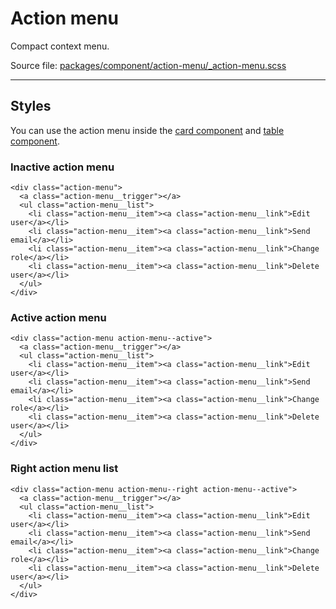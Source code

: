 # Action menu
Compact context menu.

Source file: [packages/component/action-menu/_action-menu.scss](https://github.com/kpn/kpn-style/blob/master/packages/component/action-menu/_action-menu.scss)

---

## Styles
You can use the action menu inside the [card component](/component/card) and [table component](/component/table).

### Inactive action menu
```html*example
<div class="action-menu">
  <a class="action-menu__trigger"></a>
  <ul class="action-menu__list">
    <li class="action-menu__item"><a class="action-menu__link">Edit user</a></li>
    <li class="action-menu__item"><a class="action-menu__link">Send email</a></li>
    <li class="action-menu__item"><a class="action-menu__link">Change role</a></li>
    <li class="action-menu__item"><a class="action-menu__link">Delete user</a></li>
  </ul>
</div>
```

### Active action menu
```html*example="action-menu"
<div class="action-menu action-menu--active">
  <a class="action-menu__trigger"></a>
  <ul class="action-menu__list">
    <li class="action-menu__item"><a class="action-menu__link">Edit user</a></li>
    <li class="action-menu__item"><a class="action-menu__link">Send email</a></li>
    <li class="action-menu__item"><a class="action-menu__link">Change role</a></li>
    <li class="action-menu__item"><a class="action-menu__link">Delete user</a></li>
  </ul>
</div>
```

### Right action menu list
```html*example="action-menu"
<div class="action-menu action-menu--right action-menu--active">
  <a class="action-menu__trigger"></a>
  <ul class="action-menu__list">
    <li class="action-menu__item"><a class="action-menu__link">Edit user</a></li>
    <li class="action-menu__item"><a class="action-menu__link">Send email</a></li>
    <li class="action-menu__item"><a class="action-menu__link">Change role</a></li>
    <li class="action-menu__item"><a class="action-menu__link">Delete user</a></li>
  </ul>
</div>
```
